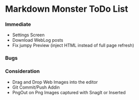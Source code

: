 # Markdown Monster ToDo List

### Immediate
* Settings Screen
* Download WebLog posts
* Fix jumpy Preview (inject HTML instead of full page refresh)

### Bugs

### Consideration
* Drag and Drop Web Images into the editor
* Git Commit/Push Addin
* PngOut on Png Images captured with SnagIt or Inserted

